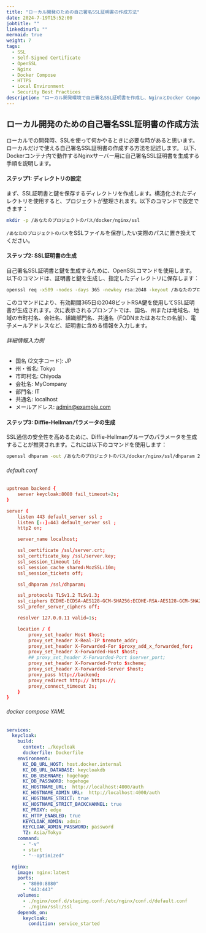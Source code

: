 ```yaml
---
title: "ローカル開発のための自己署名SSL証明書の作成方法"
date: 2024-7-19T15:52:00
jobtitle: ""
linkedinurl: ""
mermaid: true
weight: 7
tags:
  - SSL
  - Self-Signed Certificate
  - OpenSSL
  - Nginx
  - Docker Compose
  - HTTPS
  - Local Environment
  - Security Best Practices
description: "ローカル開発環境で自己署名SSL証明書を作成し、NginxとDocker Composeを用いてHTTPSを有効化する方法を解説します。"
---
```


## ローカル開発のための自己署名SSL証明書の作成方法

ローカルでの開発時、SSLを使って何かやるときに必要な時があると思います。
ローカルだけで使える自己署名SSL証明書の作成する方法を記述します。
以下、Dockerコンテナ内で動作するNginxサーバー用に自己署名SSL証明書を生成する手順を説明します。

#### ステップ1: ディレクトリの設定

まず、SSL証明書と鍵を保存するディレクトリを作成します。構造化されたディレクトリを使用すると、プロジェクトが整理されます。以下のコマンドで設定できます：

```bash
mkdir -p /あなたのプロジェクトのパス/docker/nginx/ssl
```

`/あなたのプロジェクトのパス`をSSLファイルを保存したい実際のパスに置き換えてください。

#### ステップ2: SSL証明書の生成

自己署名SSL証明書と鍵を生成するために、OpenSSLコマンドを使用します。以下のコマンドは、証明書と鍵を生成し、指定したディレクトリに保存します：

```bash
openssl req -x509 -nodes -days 365 -newkey rsa:2048 -keyout /あなたのプロジェクトのパス/docker/nginx/ssl/server.key -out /あなたのプロジェクトのパス/docker/nginx/ssl/server.crt
```

このコマンドにより、有効期間365日の2048ビットRSA鍵を使用してSSL証明書が生成されます。次に表示されるプロンプトでは、国名、州または地域名、地域の市町村名、会社名、組織部門名、共通名（FQDNまたはあなたの名前）、電子メールアドレスなど、証明書に含める情報を入力します。

###### 詳細情報入力例

- 国名 (2文字コード): JP
- 州・省名: Tokyo
- 市町村名: Chiyoda
- 会社名: MyCompany
- 部門名: IT
- 共通名: localhost
- メールアドレス: <admin@example.com>

#### ステップ3: Diffie-Hellmanパラメータの生成

SSL通信の安全性を高めるために、Diffie-Hellmanグループのパラメータを生成することが推奨されます。これには以下のコマンドを使用します：

```bash
openssl dhparam -out /あなたのプロジェクトのパス/docker/nginx/ssl/dhparam 2048
```

###### default.conf

```conf
upstream backend {
    server keycloak:8080 fail_timeout=2s;
}

server {
    listen 443 default_server ssl ;
    listen [::]:443 default_server ssl ;
    http2 on;

    server_name localhost;

    ssl_certificate /ssl/server.crt;
    ssl_certificate_key /ssl/server.key;
    ssl_session_timeout 1d;
    ssl_session_cache shared:MozSSL:10m;
    ssl_session_tickets off;

    ssl_dhparam /ssl/dhparam;

    ssl_protocols TLSv1.2 TLSv1.3;
    ssl_ciphers ECDHE-ECDSA-AES128-GCM-SHA256:ECDHE-RSA-AES128-GCM-SHA256:ECDHE-ECDSA-AES256-GCM-SHA384:ECDHE-RSA-AES256-GCM-SHA384:ECDHE-ECDSA-CHACHA20-POLY1305:ECDHE-RSA-CHACHA20-POLY1305:DHE-RSA-AES128-GCM-SHA256:DHE-RSA-AES256-GCM-SHA384:DHE-RSA-CHACHA20-POLY1305;
    ssl_prefer_server_ciphers off;

    resolver 127.0.0.11 valid=1s;

    location / {
        proxy_set_header Host $host;
        proxy_set_header X-Real-IP $remote_addr;
        proxy_set_header X-Forwarded-For $proxy_add_x_forwarded_for;
        proxy_set_header X-Forwarded-Host $host;
        ## proxy_set_header X-Forwarded-Port $server_port;
        proxy_set_header X-Forwarded-Proto $scheme;
        proxy_set_header X-Forwarded-Server $host;
        proxy_pass http://backend;
        proxy_redirect http:// https://;
        proxy_connect_timeout 2s;
    }
}

```

###### docker compose YAML

```yaml
services:
  keycloak:
    build:
      context: ./keycloak
      dockerfile: Dockerfile
    environment:
      KC_DB_URL_HOST: host.docker.internal
      KC_DB_URL_DATABASE: keycloakdb
      KC_DB_USERNAME: hogehoge
      KC_DB_PASSWORD: hogehoge
      KC_HOSTNAME_URL:  http://localhost:4000/auth
      KC_HOSTNAME_ADMIN_URL:  http://localhost:4000/auth
      KC_HOSTNAME_STRICT: true
      KC_HOSTNAME_STRICT_BACKCHANNEL: true
      KC_PROXY: edge
      KC_HTTP_ENABLED: true
      KEYCLOAK_ADMIN: admin
      KEYCLOAK_ADMIN_PASSWORD: password
      TZ: Asia/Tokyo
    command:
      - "-v"
      - start
      - "--optimized"

  nginx:
    image: nginx:latest
    ports:
      - "8080:8080"
      - "443:443"
    volumes:
      - ./nginx/conf.d/staging.conf:/etc/nginx/conf.d/default.conf
      - ./nginx/ssl:/ssl
    depends_on:
      keycloak:
        condition: service_started

```
